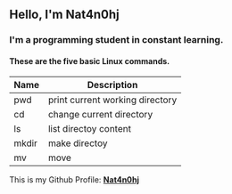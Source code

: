 ## Hello, I'm Nat4n0hj
### I'm a programming student in constant **learning**.

#### These are the five basic Linux commands.

| Name | Description |
| ---- | ----------- |
| pwd | print current working directory |
| cd | change current directory |
| ls | list directoy content |
| mkdir | make directoy |
| mv | move |

This is my Github Profile: **[Nat4n0hj](https://github.com/Nat4n0hj)**                                                                                                                                                                                                                                                                                                                                                                                                                                                     